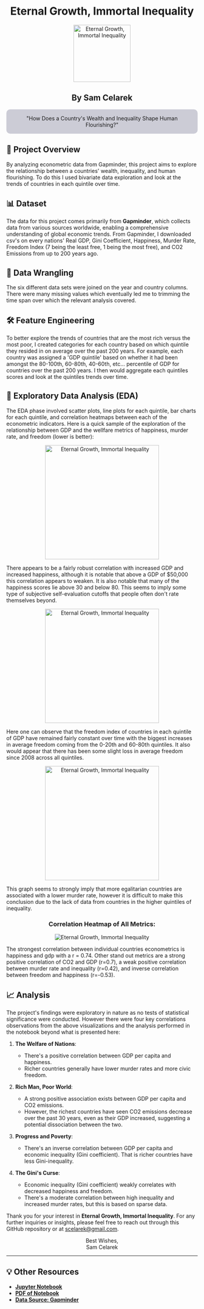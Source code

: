<div align="center">

<h1>Eternal Growth, Immortal Inequality</h1>

<img src="https://github.com/scelarek/scelarek.github.io/blob/master/images/Logo%20for%20Economics.png" title="Eternal Growth, Immortal Inequality" alt="Eternal Growth, Immortal Inequality" width="150" height="150"> 

<h2><strong>By Sam Celarek</strong></h2>
</div>


<div align="center" style="background-color: #CCCCD6; padding: 15px; border-radius: 10px;">
"How Does a Country's Wealth and Inequality Shape Human Flourishing?"
</div>

## 🎯 Project Overview

By analyzing econometric data from Gapminder, this project aims to explore the relationship between a countries' wealth, inequality, and human flourishing. To do this I used bivariate data exploration and look at the trends of countries in each quintile over time. 

## 📊 Dataset
The data for this project comes primarily from **Gapminder**, which collects data from various sources worldwide, enabling a comprehensive understanding of global economic trends.  From Gapminder, I downloaded csv's on every nations' Real GDP, Gini Coefficient, Happiness, Murder Rate, Freedom Index (7 being the least free, 1 being the most free), and CO2 Emissions from up to 200 years ago. 

## 🧹 Data Wrangling
The six different data sets were joined on the year and country columns. There were many missing values which eventually led me to trimming the time span over which the relevant analysis covered. 

## 🛠️ Feature Engineering
To better explore the trends of countries that are the most rich versus the most poor, I created categories for each country based on which quintile they resided in on average over the past 200 years. For example, each country was assigned a 'GDP quintile' based on whether it had been amongst the 80-100th, 60-80th, 40-60th, etc... percentile of GDP for countries over the past 200 years. I then would aggregate each quintiles scores and look at the quintiles trends over time. 

## 📶 Exploratory Data Analysis (EDA)
The EDA phase involved scatter plots, line plots for each quintile, bar charts for each quintile, and correlation heatmaps between each of the econometric indicators. Here is a quick sample of the exploration of the relationship between GDP and the wellfare metrics of happiness, murder rate, and freedom (lower is better):


<div align="center">
<img align="center" src="https://github.com/scelarek/scelarek.github.io/assets/115444760/fd4a32e8-dc95-4ef7-8da4-7b4281c3ab07" title="Eternal Growth, Immortal Inequality" alt="Eternal Growth, Immortal Inequality" width="300" height="300">  
</div>

There appears to be a fairly robust correlation with increased GDP and increased happiness, although it is notable that above a GDP of $50,000 this correlation appears to weaken. It is also notable that many of the happiness scores lie above 30 and below 80. This seems to imply some type of subjective self-evaluation cutoffs that people often don't rate themselves beyond.  

<div align="center">
<img align="center" src="https://github.com/scelarek/scelarek.github.io/assets/115444760/904306d0-6107-4433-ac77-fe3e84b58525" title="Eternal Growth, Immortal Inequality" alt="Eternal Growth, Immortal Inequality" width="300" height="300"> 
</div>

Here one can observe that the freedom index of countries in each quintile of GDP have remained fairly constant over time with the biggest increases in average freedom coming from the 0-20th and 60-80th quintiles. It also would appear that there has been some slight loss in average freedom since 2008 across all quintiles.

<div align="center">
<img align="center" src="https://github.com/scelarek/scelarek.github.io/assets/115444760/5c470243-9205-455b-ad6e-07b7f9f735db" title="Eternal Growth, Immortal Inequality" alt="Eternal Growth, Immortal Inequality" width="300" height="300"> 
</div>

This graph seems to strongly imply that more egalitarian countries are associated with a lower murder rate, however it is difficult to make this conclusion due to the lack of data from countries in the higher quintiles of inequality. 


<div align="center">

   <h3> Correlation Heatmap of All Metrics: </h3>
   <img src="https://github.com/scelarek/scelarek.github.io/assets/115444760/2e53793e-25a1-4090-8961-0327a44671c6" title="Eternal Growth, Immortal Inequality" alt="Eternal Growth, Immortal Inequality"> 
</div>


The strongest correlation between individual countries econometrics is happiness and gdp with a r = 0.74. Other stand out metrics are a strong positive correlation of CO2 and GDP (r=0.7), a weak positive correlation between murder rate and inequality (r=0.42), and inverse correlation between freedom and happiness (r=-0.53).  


## 📈 Analysis
The project's findings were exploratory in nature as no tests of statistical significance were conducted. However there were four key correlations observations from the above visualizations and the analysis performed in the notebook beyond what is presented here: 

1. **The Welfare of Nations**:
   - There's a positive correlation between GDP per capita and happiness.
   - Richer countries generally have lower murder rates and more civic freedom.

2. **Rich Man, Poor World**:
   - A strong positive association exists between GDP per capita and CO2 emissions.
   - However, the richest countries have seen CO2 emissions decrease over the past 30 years, even as their GDP increased, suggesting a potential dissociation between the two.

3. **Progress and Poverty**:
   - There's an inverse correlation between GDP per capita and economic inequality (Gini coefficient). That is richer countries have less Gini-inequality. 

4. **The Gini's Curse**:
   - Economic inequality (Gini coefficient) weakly correlates with decreased happiness and freedom.
   - There's a moderate correlation between high inequality and increased murder rates, but this is based on sparse data.

Thank you for your interest in **Eternal Growth, Immortal Inequality**. For any further inquiries or insights, please feel free to reach out through this GitHub repository or at scelarek@gmail.com.

<div align="center">

Best Wishes, <br>
Sam Celarek

</div>

---

## 💡 Other Resources

- **[Jupyter Notebook](/eternal_growth_immortal_inequality.ipynb)**
- **[PDF of Notebook](/Sam_Celarek_eternal_growth_immortal_inequality.pdf)**
- **[Data Source: Gapminder](https://www.gapminder.org)**
